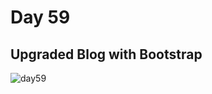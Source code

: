 # Day 59
## Upgraded Blog with Bootstrap
![day59](https://github.com/diorithaliti/Python/assets/74361197/6d67f013-4dec-4867-a20a-3f57fae9be52)
